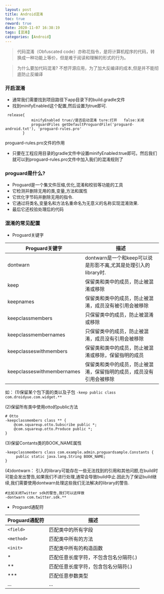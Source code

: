 ```yaml
---
layout: post
title: Android混淆
toc: true
reward: true
date: 2020-11-07 16:38:19
tags: [混淆]
categories: [Android]
---
```

>代码混淆（Obfuscated code）亦称花指令，是将计算机程序的代码，转换成一种功能上等价，但是难于阅读和理解的形式的行为。

> 为什么要加代码混淆?
> 不想开源应用，为了加大反编译的成本,但是并不能彻底防止反编译

### 开启混淆
* 通常我们需要找到项目路径下app目录下的build.gradle文件
* 找到minifyEnabled这个配置,然后设置为true即可.
```
 release{
            minifyEnabled true//是否启动混淆 ture:打开   false:关闭
            proguardFiles getDefaultProguardFile('proguard-android.txt'), 'proguard-rules.pro'
        }
```
proguard-rules.pro文件的作用
* 只要在工程应用目录的gradle文件中设置minifyEnabled:true即可。然后我们就可以到proguard-rules.pro文件中加入我们的混淆规则了
  <!-- more -->
### proguard是什么?
* Proguard是一个集文件压缩,优化,混淆和校验等功能的工具
* 它检测并删除无用的类,变量,方法和属性
* 它优化字节码并删除无用的指令.
* 它通过将类名,变量名和方法名重命名为无意义的名称实现混淆效果.
* 最后它还校验处理后的代码

### 混淆的常见配置
* Proguard关键字

| Proguard关键字 | 描述 |
|--|----|
| dontwarn| dontwarn是一个和keep可以说是形影不离,尤其是处理引入的library时. |
| keep| 保留类和类中的成员，防止被混淆或移除 |
| keepnames| 保留类和类中的成员，防止被混淆，成员没有被引用会被移除|
| keepclassmembers| 只保留类中的成员，防止被混淆或移除|
| keepclassmembernames| 只保留类中的成员，防止被混淆，成员没有引用会被移除 |
| keepclasseswithmembers| 保留类和类中的成员，防止被混淆或移除，保留指明的成员|
| keepclasseswithmembernames| 保留类和类中的成员，防止被混淆，保留指明的成员，成员没有引用会被移除|

如：
(1)保留某个包下面的类以及子包
`-keep public class com.droidyue.com.widget.**`

(2)保留所有类中使用otto的public方法
```
# Otto
-keepclassmembers class ** {
    @com.squareup.otto.Subscribe public *;
    @com.squareup.otto.Produce public *;
}
```

(3)保留Contants类的BOOK_NAME属性
```
-keepclassmembers class com.example.admin.proguardsample.Constants {
     public static java.lang.String BOOK_NAME;
}
```

(4)dontwarn：
引入的library可能存在一些无法找到的引用和其他问题,在build时可能会发出警告,如果我们不进行处理,通常会导致build中止.因此为了保证build继续,我们需要使用dontwarn处理这些我们无法解决的library的警告.
```
#比如关闭Twitter sdk的警告,我们可以这样做
-dontwarn com.twitter.sdk.**
```
* Proguard通配符
  
| Proguard通配符 | 描述 |
|--|----|
| `<field>` | 匹配类中的所有字段|
| `<method>` | 匹配类中所有的方法 |
| `<init>` | 匹配类中所有的构造函数|
| * | 匹配任意长度字符，不包含包名分隔符(.)|
| **| 匹配任意长度字符，包含包名分隔符(.)|
| ***| 匹配任意参数类型|
| ...| ...|
